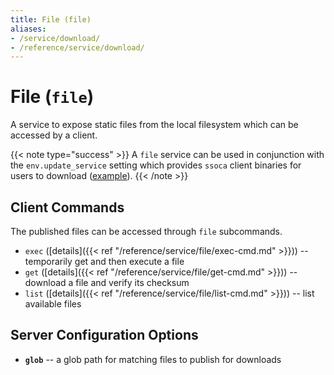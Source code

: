 ```yaml
---
title: File (file)
aliases:
- /service/download/
- /reference/service/download/
---
```


# File (`file`)

A service to expose static files from the local filesystem which can be accessed by a client.

{{< note type="success" >}}
  A `file` service can be used in conjunction with the `env.update_service` setting which provides `ssoca` client binaries for users to download ([example](https://github.com/dpb587/ssoca-bosh-release/blob/46f9a6e0cc45cfbe0ed4ec4b14d155dbeee0c303/jobs/ssoca/templates/etc/server.conf.erb#L113-L125)).
{{< /note >}}


## Client Commands

The published files can be accessed through `file` subcommands.

 * `exec` ([details]({{< ref "/reference/service/file/exec-cmd.md" >}})) -- temporarily get and then execute a file
 * `get` ([details]({{< ref "/reference/service/file/get-cmd.md" >}})) -- download a file and verify its checksum
 * `list` ([details]({{< ref "/reference/service/file/list-cmd.md" >}})) -- list available files


## Server Configuration Options

 * **`glob`** -- a glob path for matching files to publish for downloads
